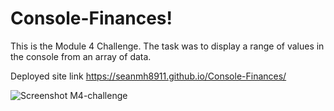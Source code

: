 # Console-Finances!


This is the Module 4 Challenge. The task was to display a range of values in the console from an array of data.

Deployed site link https://seanmh8911.github.io/Console-Finances/


![Screenshot M4-challenge](https://user-images.githubusercontent.com/55624526/211142764-84312862-c9ba-46ad-9f32-cb0e7ffbd886.png)
